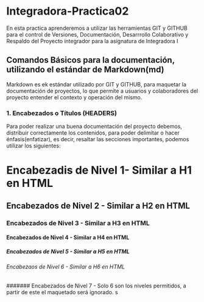 # Integradora-Practica02
En esta practica aprenderemos a utilizar las herramientas GIT y GITHUB para el control de Versiones, Documentación, Desarrrollo Colaborativo y Respaldo del Proyecto  integrador para la asignatura de Integradora I

## Comandos Básicos para la documentación, utilizando el estándar de Markdown(md)
Markdown es ek estándar utilizado por GIT y GITHUB, para maquetar la documentación de proyectos, lo que
permite a usuarios y colaboradores del proyecto entender el contexto y operación del mismo.

### 1. Encabezados o Títulos (HEADERS)
Para poder realizar una buena documentación del proyecto debemos, distribuir correctamente los contenidos,
para poder delimitar o hacer énfasis(enfatizar), es decir, resaltar las secciones importantes, podemos utilizar los siguientes:

# Encabezadis de Nivel 1- Similar a H1 en HTML
## Encabezados de Nivel 2 - Similar a H2 en HTML
### Encabezados de Nivel 3 - Similar a H3 en HTML
#### Encabezados de Nivel 4 - Similar a H4 en HTML
##### Encabezados de Nivel 5 - Similar a H5 en HTML
###### Encabezaos de Nivel 6 - Similar a H6 en HTML
####### Encabezados de Nivel 7 - Solo 6 son los niveles permitidos, a partir de este el maquetado será ignorado. s
